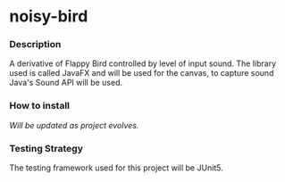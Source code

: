 # noisy-bird
### Description
A derivative of Flappy Bird controlled by level of input sound. The library used is called JavaFX and will be used for the canvas, to capture sound Java's Sound API will be used.  

### How to install
<i>Will be updated as project evolves.</i>
### Testing Strategy
The testing framework used for this project will be JUnit5.
